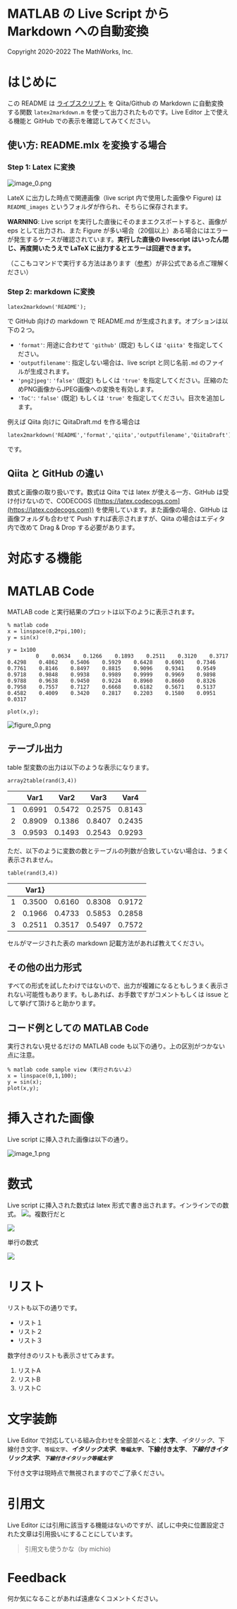 # MATLAB の Live Script から Markdown への自動変換

Copyright 2020-2022 The MathWorks, Inc.

# はじめに

この README は [ライブスクリプト](https://jp.mathworks.com/help/matlab/matlab_prog/what-is-a-live-script-or-function.html) を Qiita/Github の Markdown に自動変換する関数 `latex2markdown.m` を使って出力されたものです。Live Editor 上で使える機能と GitHub での表示を確認してみてください。

  
## 使い方: README.mlx を変換する場合
### Step 1: Latex に変換

![image_0.png](README_JP_images/image_0.png)

LateX に出力した時点で関連画像（live script 内で使用した画像や Figure) は `README_images` というフォルダが作られ、そちらに保存されます。

**WARNING**: Live script を実行した直後にそのままエクスポートすると、画像が eps として出力され、また Figure が多い場合（20個以上）ある場合にはエラーが発生するケースが確認されています。**実行した直後の livescript はいったん閉じ、再度開いたうえで LaTeX に出力するとエラーは回避できます。**

（ここもコマンドで実行する方法はあります（[参考](https://jp.mathworks.com/matlabcentral/answers/396348-how-to-find-and-replace-within-mlx-live-scripts-across-multiple-files)）が非公式である点ご理解ください）

### Step 2: markdown に変換

```matlab:Code(Display)
latex2markdown('README');
```

で GitHub 向けの markdown で README.md が生成されます。オプションは以下の２つ。

   -  `'format'`: 用途に合わせて `'github'` (既定) もしくは `'qiita'` を指定してください。 
   -  `'outputfilename'`: 指定しない場合は、live script と同じ名前`.md` のファイルが生成されます。 
   -  `'png2jpeg'`: `'false'` (既定) もしくは `'true'` を指定してください。圧縮のためPNG画像からJPEG画像への変換を有効します。 
   -  `'ToC'`: `'false'` (既定) もしくは `'true'` を指定してください。目次を追加します。 

例えば Qiita 向けに QiitaDraft.md を作る場合は

```matlab:Code(Display)
latex2markdown('README','format','qiita','outputfilename','QiitaDraft');
```

です。

## Qiita と GitHub の違い

数式と画像の取り扱いです。数式は Qiita では latex が使える一方、GitHub は受け付けないので、CODECOGS ([https://latex.codecogs.com](https://latex.codecogs.com)) を使用しています。また画像の場合、GitHub は画像フォルダも合わせて Push すれば表示されますが、Qiita の場合はエディタ内で改めて Drag \& Drop する必要があります。

  
# 対応する機能
# MATLAB Code

MATLAB code と実行結果のプロットは以下のように表示されます。

```matlab:Code
% matlab code 
x = linspace(0,2*pi,100);
y = sin(x)
```

```text:Output
y = 1x100    
         0    0.0634    0.1266    0.1893    0.2511    0.3120    0.3717    0.4298    0.4862    0.5406    0.5929    0.6428    0.6901    0.7346    0.7761    0.8146    0.8497    0.8815    0.9096    0.9341    0.9549    0.9718    0.9848    0.9938    0.9989    0.9999    0.9969    0.9898    0.9788    0.9638    0.9450    0.9224    0.8960    0.8660    0.8326    0.7958    0.7557    0.7127    0.6668    0.6182    0.5671    0.5137    0.4582    0.4009    0.3420    0.2817    0.2203    0.1580    0.0951    0.0317

```

```matlab:Code
plot(x,y);
```

![figure_0.png](README_JP_images/figure_0.png)

## テーブル出力

table 型変数の出力は以下のような表示になります。

```matlab:Code
array2table(rand(3,4))
```

| |Var1|Var2|Var3|Var4|
|:--:|:--:|:--:|:--:|:--:|
|1|0.6991|0.5472|0.2575|0.8143|
|2|0.8909|0.1386|0.8407|0.2435|
|3|0.9593|0.1493|0.2543|0.9293|

ただ、以下のように変数の数とテーブルの列数が合致していない場合は、うまく表示されません。

```matlab:Code
table(rand(3,4))
```

| |Var1}| | | |
|:--:|:--:|:--:|:--:|:--:|
|1|0.3500|0.6160|0.8308|0.9172|
|2|0.1966|0.4733|0.5853|0.2858|
|3|0.2511|0.3517|0.5497|0.7572|

セルがマージされた表の markdown 記載方法があれば教えてください。

  
## その他の出力形式

すべての形式を試したわけではないので、出力が複雑になるともしうまく表示されない可能性もあります。もしあれば、お手数ですがコメントもしくは issue として挙げて頂けると助かります。

  
## コード例としての MATLAB Code

実行されない見せるだけの MATLAB code も以下の通り。上の区別がつかない点に注意。

```matlab:Code(Display)
% matlab code sample view (実行されないよ）
x = linspace(0,1,100);
y = sin(x);
plot(x,y);
```

# 挿入された画像

Live script に挿入された画像は以下の通り。

![image_1.png](README_JP_images/image_1.png)

# 数式

Live script に挿入された数式は latex 形式で書き出されます。インラインでの数式。 <img src="https://latex.codecogs.com/gif.latex?\inline&space;\sin^2&space;x+\cos^2&space;x=1"/>。複数行だと

<img src="https://latex.codecogs.com/gif.latex?\begin{array}{l}&space;\sin&space;x=-\int&space;\cos&space;xdx\\&space;\cos&space;x=\int&space;\sin&space;xdx&space;\end{array}"/>

単行の数式

<img src="https://latex.codecogs.com/gif.latex?\sin&space;x=-\int&space;\cos&space;xdx"/>

# リスト

リストも以下の通りです。

   -  リスト１ 
   -  リスト２ 
   -  リスト３ 

数字付きのリストも表示させてみます。

   1.  リストA 
   1.  リストB 
   1.  リストC 

# 文字装飾

Live Editor で対応している組み合わせを全部並べると：**太字**、*イタリック*、下線付き文字、`等幅文字`、***イタリック太字***、**`等幅太字`**、**下線付き太字**、***下線付きイタリック太字***、***`下線付きイタリック等幅太字`***

下付き文字は現時点で無視されますのでご了承ください。

# 引用文

Live Editor には引用に該当する機能はないのですが、試しに中央に位置設定された文章は引用扱いにすることにしています。

> 引用文も使うかな（by michio) 

  
# Feedback

何か気になることがあれば遠慮なくコメントください。
